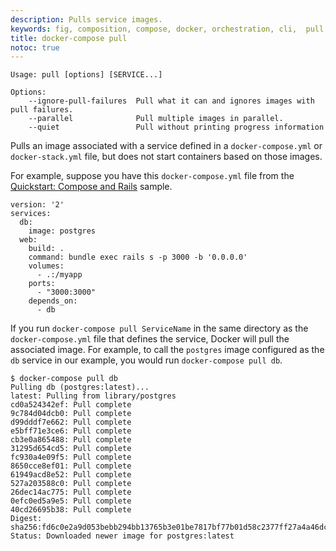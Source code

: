 ```yaml
---
description: Pulls service images.
keywords: fig, composition, compose, docker, orchestration, cli,  pull
title: docker-compose pull
notoc: true
---
```


```
Usage: pull [options] [SERVICE...]

Options:
    --ignore-pull-failures  Pull what it can and ignores images with pull failures.
    --parallel              Pull multiple images in parallel.
    --quiet                 Pull without printing progress information
```

Pulls an image associated with a service defined in a `docker-compose.yml` or `docker-stack.yml` file, but does not start containers based on those images.

For example, suppose you have this `docker-compose.yml` file from the [Quickstart: Compose and Rails](/compose/rails.md) sample.

```
version: '2'
services:
  db:
    image: postgres
  web:
    build: .
    command: bundle exec rails s -p 3000 -b '0.0.0.0'
    volumes:
      - .:/myapp
    ports:
      - "3000:3000"
    depends_on:
      - db
```

If you run `docker-compose pull ServiceName` in the same directory as the `docker-compose.yml` file that defines the service, Docker will pull the associated image. For example, to call the `postgres` image configured as the `db` service in our example, you would run `docker-compose pull db`.

```
$ docker-compose pull db
Pulling db (postgres:latest)...
latest: Pulling from library/postgres
cd0a524342ef: Pull complete
9c784d04dcb0: Pull complete
d99dddf7e662: Pull complete
e5bff71e3ce6: Pull complete
cb3e0a865488: Pull complete
31295d654cd5: Pull complete
fc930a4e09f5: Pull complete
8650cce8ef01: Pull complete
61949acd8e52: Pull complete
527a203588c0: Pull complete
26dec14ac775: Pull complete
0efc0ed5a9e5: Pull complete
40cd26695b38: Pull complete
Digest: sha256:fd6c0e2a9d053bebb294bb13765b3e01be7817bf77b01d58c2377ff27a4a46dc
Status: Downloaded newer image for postgres:latest
```
